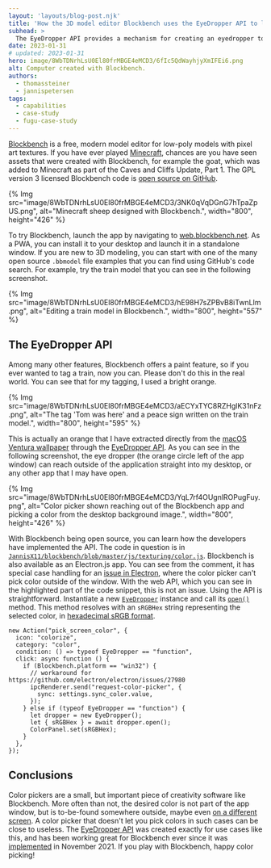 ```yaml
---
layout: 'layouts/blog-post.njk'
title: 'How the 3D model editor Blockbench uses the EyeDropper API to let users choose colors from everywhere'
subhead: >
  The EyeDropper API provides a mechanism for creating an eyedropper tool that lets users sample colors from their screens, including outside of the browser window. Learn how the 3D model editor Blockbench uses this API in their codebase.
date: 2023-01-31
# updated: 2023-01-31
hero: image/8WbTDNrhLsU0El80frMBGE4eMCD3/6fIc5QdWayhjyXmIFEi6.png
alt: Computer created with Blockbench.
authors:
  - thomassteiner
  - jannispetersen
tags:
  - capabilities
  - case-study
  - fugu-case-study
---
```


[Blockbench](https://www.blockbench.net/) is a free, modern model editor for low-poly models with pixel art textures. If you have ever played [Minecraft](https://www.minecraft.net/), chances are you have seen assets that were created with Blockbench, for example the goat, which was added to Minecraft as part of the Caves and Cliffs Update, Part 1. The GPL version 3 licensed Blockbench code is [open source on GitHub](https://github.com/JannisX11/blockbench).

{% Img src="image/8WbTDNrhLsU0El80frMBGE4eMCD3/3NK0qVqDGnG7hTpaZpUS.png", alt="Minecraft sheep designed with Blockbench.", width="800", height="426" %}

To try Blockbench, launch the app by navigating to [web.blockbench.net](https://web.blockbench.net/). As a PWA, you can install it to your desktop and launch it in a standalone window. If you are new to 3D modeling, you can start with one of the many open source `.bbmodel` file examples that you can find using GitHub's code search. For example, try the train model that you can see in the following screenshot.

{% Img src="image/8WbTDNrhLsU0El80frMBGE4eMCD3/hE98H7sZPBvB8iTwnLlm.png", alt="Editing a train model in Blockbench.", width="800", height="557" %}

## The EyeDropper API

Among many other features, Blockbench offers a paint feature, so if you ever wanted to tag a train, now you can. Please don't do this in the real world. You can see that for my tagging, I used a bright orange.

{% Img src="image/8WbTDNrhLsU0El80frMBGE4eMCD3/aECYxTYC8RZHglK31nFz.png", alt="The tag 'Tom was here' and a peace sign written on the train model.", width="800", height="595" %}

This is actually an orange that I have extracted directly from the [macOS Ventura wallpaper](https://9to5mac.com/2022/10/05/macos-13-ventura-wallpaper-download-it-right-here/) through the [EyeDropper API](https://developer.mozilla.org/docs/Web/API/EyeDropper_API). As you can see in the following screenshot, the eye dropper (the orange circle left of the app window) can reach outside of the application straight into my desktop, or any other app that I may have open.

{% Img src="image/8WbTDNrhLsU0El80frMBGE4eMCD3/YqL7rf4OUgnlROPugFuy.png", alt="Color picker shown reaching out of the Blockbench app and picking a color from the desktop background image.", width="800", height="426" %}

With Blockbench being open source, you can learn how the developers have implemented the API. The code in question is in [`JannisX11/blockbench/blob/master/js/texturing/color.js`](https://github.com/JannisX11/blockbench/blob/35ced3b3d094ffbf3f2b9548e82bc31c27e0cd05/js/texturing/color.js#L1034-L1049). Blockbench is also available as an Electron.js app. You can see from the comment, it has special case handling for an [issue in Electron](https://github.com/electron/electron/issues/27980), where the color picker can't pick color outside of the window. With the web API, which you can see in the highlighted part of the code snippet, this is not an issue. Using the API is straightforward. Instantiate a new [`EyeDropper`](https://developer.mozilla.org/docs/Web/API/EyeDropper) instance and call its [`open()`](https://developer.mozilla.org/docs/Web/API/EyeDropper/open) method. This method resolves with an `sRGBHex` string representing the selected color, in [hexadecimal sRGB format](https://developer.mozilla.org/docs/Web/CSS/hex-color).

```js/11-12
new Action("pick_screen_color", {
  icon: "colorize",
  category: "color",
  condition: () => typeof EyeDropper == "function",
  click: async function () {
    if (Blockbench.platform == "win32") {
      // workaround for https://github.com/electron/electron/issues/27980
      ipcRenderer.send("request-color-picker", {
        sync: settings.sync_color.value,
      });
    } else if (typeof EyeDropper == "function") {
      let dropper = new EyeDropper();
      let { sRGBHex } = await dropper.open();
      ColorPanel.set(sRGBHex);
    }
  },
});
```

## Conclusions

Color pickers are a small, but important piece of creativity software like Blockbench. More often than not, the desired color is not part of the app window, but is to-be-found somewhere outside, maybe even [on a different screen](https://github.com/mockingbot/mb_colorpicker_desktop_native/issues/10). A color picker that doesn't let you pick colors in such cases can be close to useless. The [EyeDropper API](https://developer.mozilla.org/docs/Web/API/EyeDropper_API) was created exactly for use cases like this, and has been working great for Blockbench ever since it was [implemented](https://github.com/JannisX11/blockbench/commit/e8639293541a22e06011ba4cc4293fc6b684bdc3#diff-b29213ddb78f7fe749e4856e6e059474bab78936d85b91f187a2ec3d5f3ca568) in November 2021. If you play with Blockbench, happy color picking!
